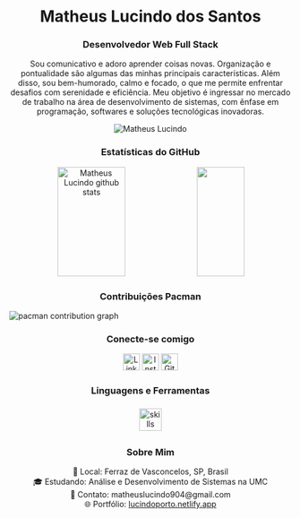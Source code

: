 <h1 align="center">Matheus Lucindo dos Santos</h1>
<h3 align="center">Desenvolvedor Web Full Stack</h3>

<p align="center">
  Sou comunicativo e adoro aprender coisas novas. Organização e pontualidade são algumas das minhas principais características. Além disso, sou bem-humorado, calmo e focado, o que me permite enfrentar desafios com serenidade e eficiência. Meu objetivo é ingressar no mercado de trabalho na área de desenvolvimento de sistemas, com ênfase em programação, softwares e soluções tecnológicas inovadoras.
</p>

<p align="center">
  <img src="https://komarev.com/ghpvc/?username=Matheus904-12&label=Profile%20views&color=0e75b6&style=flat" alt="Matheus Lucindo" />
</p>

<h3 align="center">Estatísticas do GitHub</h3>
<div align="center">
  <img width="49%" height="195px" src="https://github-readme-stats.vercel.app/api?username=Matheus904-12&show_icons=true&count_private=true&hide_border=true&title_color=333333&text_color=555555&bg_color=ffffff" alt="Matheus Lucindo github stats" />
  <img width="41%" height="195px" src="https://github-readme-stats.vercel.app/api/top-langs/?username=Matheus904-12&layout=compact&hide_border=true&title_color=333333&text_color=555555&bg_color=ffffff" />
</div>

<h3 align="center">Contribuições Pacman</h3>
<picture>
  <source media="(prefers-color-scheme: dark)" srcset="https://raw.githubusercontent.com/Matheus904-12/Matheus904-12/output/pacman-contribution-graph-dark.svg">
  <source media="(prefers-color-scheme: light)" srcset="https://raw.githubusercontent.com/Matheus904-12/Matheus904-12/output/pacman-contribution-graph.svg">
  <img alt="pacman contribution graph" src="https://raw.githubusercontent.com/Matheus904-12/Matheus904-12/output/pacman-contribution-graph.svg">
</picture>

<h3 align="center">Conecte-se comigo</h3>
<p align="center">
  <a href="https://www.linkedin.com/in/matheus-lucindo" target="_blank"><img src="https://raw.githubusercontent.com/rahuldkjain/github-profile-readme-generator/master/src/images/icons/Social/linked-in-alt.svg" alt="LinkedIn" height="30" width="30" /></a>
  <a href="https://www.instagram.com/matheus_lucindo/" target="_blank"><img src="https://raw.githubusercontent.com/rahuldkjain/github-profile-readme-generator/master/src/images/icons/Social/instagram.svg" alt="Instagram" height="30" width="30" /></a>
  <a href="https://github.com/Matheus904-12" target="_blank"><img src="https://raw.githubusercontent.com/rahuldkjain/github-profile-readme-generator/master/src/images/icons/Social/github.svg" alt="GitHub" height="30" width="30" /></a>
</p>

<h3 align="center">Linguagens e Ferramentas</h3>
<div align="center">
  <img src="https://skillicons.dev/icons?i=html,css,js,ts,react,nodejs,php,mysql" alt="skills" width="40" height="40" style="margin: 5px;" />
</div>

<h3 align="center">Sobre Mim</h3>
<ul align="center" style="list-style-type: none; padding: 0;">
  <li>📍 Local: Ferraz de Vasconcelos, SP, Brasil</li>
  <li>🎓 Estudando: Análise e Desenvolvimento de Sistemas na UMC</li>
  <li>💼 Contato: matheuslucindo904@gmail.com</li>
  <li>🌐 Portfólio: <a href="https://lucindoporto.netlify.app/">lucindoporto.netlify.app</a></li>
</ul>

